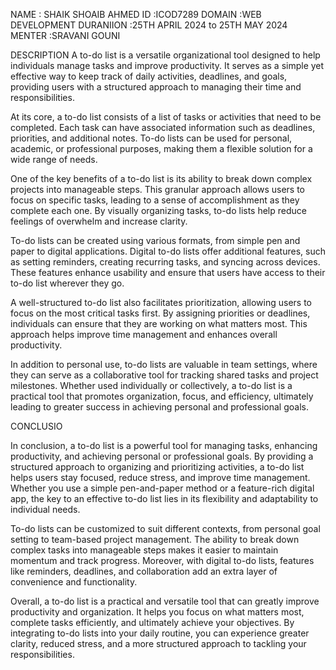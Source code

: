NAME : SHAIK SHOAIB AHMED
ID   :ICOD7289
DOMAIN :WEB DEVELOPMENT
DURANIION :25TH APRIL 2024 to 25TH MAY 2024
MENTER :SRAVANI GOUNI


DESCRIPTION
A to-do list is a versatile organizational tool designed to help individuals manage tasks and improve productivity. It serves as a simple yet effective way to keep track of daily activities, deadlines, and goals, providing users with a structured approach to managing their time and responsibilities.

At its core, a to-do list consists of a list of tasks or activities that need to be completed. Each task can have associated information such as deadlines, priorities, and additional notes. To-do lists can be used for personal, academic, or professional purposes, making them a flexible solution for a wide range of needs.

One of the key benefits of a to-do list is its ability to break down complex projects into manageable steps. This granular approach allows users to focus on specific tasks, leading to a sense of accomplishment as they complete each one. By visually organizing tasks, to-do lists help reduce feelings of overwhelm and increase clarity.

To-do lists can be created using various formats, from simple pen and paper to digital applications. Digital to-do lists offer additional features, such as setting reminders, creating recurring tasks, and syncing across devices. These features enhance usability and ensure that users have access to their to-do list wherever they go.

A well-structured to-do list also facilitates prioritization, allowing users to focus on the most critical tasks first. By assigning priorities or deadlines, individuals can ensure that they are working on what matters most. This approach helps improve time management and enhances overall productivity.

In addition to personal use, to-do lists are valuable in team settings, where they can serve as a collaborative tool for tracking shared tasks and project milestones. Whether used individually or collectively, a to-do list is a practical tool that promotes organization, focus, and efficiency, ultimately leading to greater success in achieving personal and professional goals.

CONCLUSIO

In conclusion, a to-do list is a powerful tool for managing tasks, enhancing productivity, and achieving personal or professional goals. By providing a structured approach to organizing and prioritizing activities, a to-do list helps users stay focused, reduce stress, and improve time management. Whether you use a simple pen-and-paper method or a feature-rich digital app, the key to an effective to-do list lies in its flexibility and adaptability to individual needs.

To-do lists can be customized to suit different contexts, from personal goal setting to team-based project management. The ability to break down complex tasks into manageable steps makes it easier to maintain momentum and track progress. Moreover, with digital to-do lists, features like reminders, deadlines, and collaboration add an extra layer of convenience and functionality.

Overall, a to-do list is a practical and versatile tool that can greatly improve productivity and organization. It helps you focus on what matters most, complete tasks efficiently, and ultimately achieve your objectives. By integrating to-do lists into your daily routine, you can experience greater clarity, reduced stress, and a more structured approach to tackling your responsibilities.
